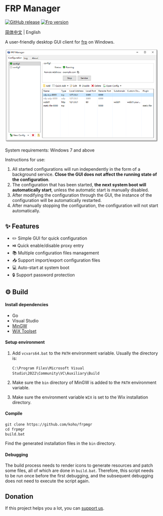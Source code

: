 # FRP Manager

[![GitHub release](https://img.shields.io/github/tag/koho/frpmgr.svg?label=release)](https://github.com/koho/frpmgr/releases)
[![Frp version](https://img.shields.io/endpoint?url=https%3A%2F%2Fgo.shields.workers.dev%2Fkoho%2Ffrpmgr%2Fmaster%3Fname%3Dfrp)](https://github.com/fatedier/frp)

[简体中文](README.md) | English

A user-friendly desktop GUI client for [frp](https://github.com/fatedier/frp) on Windows.

![screenshot](/docs/screenshot_en.png)

System requirements: Windows 7 and above

Instructions for use:

1. All started configurations will run independently in the form of a background service. **Close the GUI does not
   affect the running state of the configuration**.
2. The configuration that has been started, **the next system boot will automatically start**, unless the automatic
   start is manually disabled.
3. After modifying the configuration through the GUI, the instance of the configuration will be automatically restarted.
4. After manually stopping the configuration, the configuration will not start automatically.

## :sparkles: Features

* :pencil2: Simple GUI for quick configuration
* :play_or_pause_button: Quick enable/disable proxy entry
* 📚 Multiple configuration files management
* :inbox_tray: Support import/export configuration files
* :computer: Auto-start at system boot
* :lock: Support password protection

## :gear: Build

#### Install dependencies

- Go
- Visual Studio
- [MinGW](https://www.mingw-w64.org/)
- [WiX Toolset](https://wixtoolset.org/)

#### Setup environment

1. Add `vcvars64.bat` to the `PATH` environment variable. Usually the directory is:

   `C:\Program Files\Microsoft Visual Studio\2022\Community\VC\Auxiliary\Build`

2. Make sure the `bin` directory of MinGW is added to the `PATH` environment variable.

3. Make sure the environment variable `WIX` is set to the Wix installation directory.

#### Compile

```shell
git clone https://github.com/koho/frpmgr
cd frpmgr
build.bat
```

Find the generated installation files in the `bin` directory.

#### Debugging

The build process needs to render icons to generate resources and patch some files, all of which are done
in `build.bat`.
Therefore, this script needs to be run once before the first debugging, and the subsequent debugging does not need to
execute the script again.

## Donation

If this project helps you a lot, you can [support us](/docs/donate-wechat.jpg).
